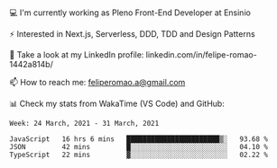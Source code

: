 💻 I'm currently working as Pleno Front-End Developer at Ensinio

⚡ Interested in Next.js, Serverless, DDD, TDD and Design Patterns

👥 Take a look at my LinkedIn profile: linkedin.com/in/felipe-romao-1442a814b/

📫 How to reach me: feliperomao.a@gmail.com

📊 Check my stats from WakaTime (VS Code) and GitHub:

<!--START_SECTION:waka-->
```text
Week: 24 March, 2021 - 31 March, 2021

JavaScript   16 hrs 6 mins   ███████████████████████▒░   93.68 % 
JSON         42 mins         █░░░░░░░░░░░░░░░░░░░░░░░░   04.10 % 
TypeScript   22 mins         ▓░░░░░░░░░░░░░░░░░░░░░░░░   02.22 % 
```
<!--END_SECTION:waka-->
